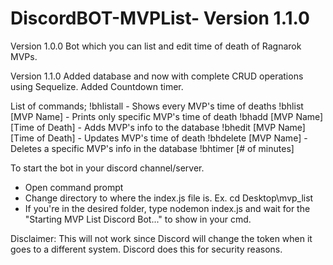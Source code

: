 # DiscordBOT-MVPList- Version 1.1.0
Version 1.0.0
Bot which you can list and edit time of death of Ragnarok MVPs.

Version 1.1.0
Added database and now with complete CRUD operations using Sequelize.
Added Countdown timer.


List of commands;
!bhlistall -	Shows every MVP's time of deaths
!bhlist [MVP Name] -	Prints only specific MVP's time of death
!bhadd [MVP Name] [Time of Death] -	Adds MVP's info to the database
!bhedit [MVP Name] [Time of Death] -	Updates MVP's time of death
!bhdelete [MVP Name] -	Deletes a specific MVP's info in the database
!bhtimer [# of minutes]



To start the bot in your discord channel/server.

- Open command prompt
- Change directory to where the index.js file is. 
  Ex. cd Desktop\mvp_list
- If you're in the desired folder, type nodemon index.js and wait for the "Starting MVP List Discord Bot..." to show in your cmd.


Disclaimer:
This will not work since Discord will change the token when it goes to a different system. 
Discord does this for security reasons.
